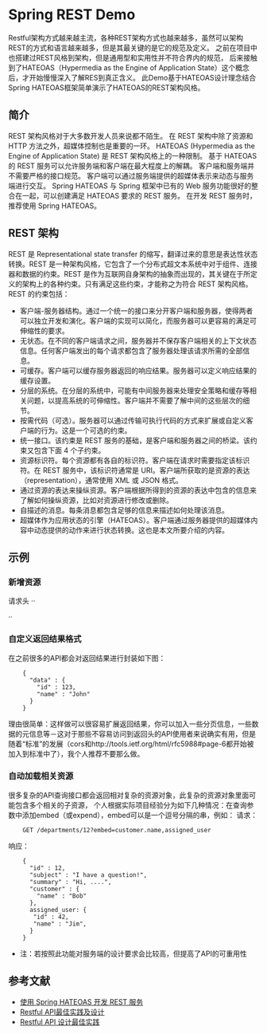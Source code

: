 # Spring REST Demo
Restful架构方式越来越主流，各种REST架构方式也越来越多，虽然可以架构REST的方式和语言越来越多，但是其最关键的是它的规范及定义。
之前在项目中也搭建过REST风格到架构，但是通用型和实用性并不符合界内的规范，
后来接触到了HATEOAS（Hypermedia as the Engine of Application State）这个概念后，才开始慢慢深入了解RES到真正含义。
此Demo基于HATEOAS设计理念结合Spring HATEOAS框架简单演示了HATEOAS的REST架构风格。

## 简介
REST 架构风格对于大多数开发人员来说都不陌生。
在 REST 架构中除了资源和 HTTP 方法之外，超媒体控制也是重要的一环。
HATEOAS (Hypermedia as the Engine of Application State) 是 REST 架构风格上的一种限制。
基于 HATEOAS 的 REST 服务可以允许服务端和客户端在最大程度上的解耦。
客户端和服务端并不需要严格的接口规范。
客户端可以通过服务端提供的超媒体表示来动态与服务端进行交互。
Spring HATEOAS 与 Spring 框架中已有的 Web 服务功能很好的整合在一起，可以创建满足 HATEOAS 要求的 REST 服务。
在开发 REST 服务时，推荐使用 Spring HATEOAS。

## REST 架构
REST 是 Representational state transfer 的缩写，翻译过来的意思是表达性状态转换。REST 是一种架构风格，它包含了一个分布式超文本系统中对于组件、连接器和数据的约束。REST 是作为互联网自身架构的抽象而出现的，其关键在于所定义的架构上的各种约束。只有满足这些约束，才能称之为符合 REST 架构风格。REST 的约束包括：
-   客户端-服务器结构。通过一个统一的接口来分开客户端和服务器，使得两者可以独立开发和演化。客户端的实现可以简化，而服务器可以更容易的满足可伸缩性的要求。
-   无状态。在不同的客户端请求之间，服务器并不保存客户端相关的上下文状态信息。任何客户端发出的每个请求都包含了服务器处理该请求所需的全部信息。
-   可缓存。客户端可以缓存服务器返回的响应结果。服务器可以定义响应结果的缓存设置。
-   分层的系统。在分层的系统中，可能有中间服务器来处理安全策略和缓存等相关问题，以提高系统的可伸缩性。客户端并不需要了解中间的这些层次的细节。
-   按需代码（可选）。服务器可以通过传输可执行代码的方式来扩展或自定义客户端的行为。这是一个可选的约束。
-   统一接口。该约束是 REST 服务的基础，是客户端和服务器之间的桥梁。该约束又包含下面 4 个子约束。
-   资源标识符。每个资源都有各自的标识符。客户端在请求时需要指定该标识符。在 REST 服务中，该标识符通常是 URI。客户端所获取的是资源的表达（representation），通常使用 XML 或 JSON 格式。
-   通过资源的表达来操纵资源。客户端根据所得到的资源的表达中包含的信息来了解如何操纵资源，比如对资源进行修改或删除。
-   自描述的消息。每条消息都包含足够的信息来描述如何处理该消息。
-   超媒体作为应用状态的引擎（HATEOAS）。客户端通过服务器提供的超媒体内容中动态提供的动作来进行状态转换。这也是本文所要介绍的内容。


## 示例

### 新增资源
请求头
··

··

### 自定义返回结果格式
在之前很多的API都会对返回结果进行封装如下图：
```
    {
      "data" : {
        "id" : 123,
        "name" : "John"
      }
    }
```
理由很简单：这样做可以很容易扩展返回结果，你可以加入一些分页信息，一些数据的元信息等－这对于那些不容易访问到返回头的API使用者来说确实有用，但是随着“标准”的发展（cors和http://tools.ietf.org/html/rfc5988#page-6都开始被加入到标准中了），我个人推荐不要那么做。

### 自动加载相关资源
很多复杂的API查询接口都会返回相对复杂的资源对象，此复杂的资源对象里面可能包含多个相关的子资源，
个人根据实际项目经验分为如下几种情况：在查询参数中添加embed（或expend），embed可以是一个逗号分隔的串，例如：
请求：
```
    GET /departments/12?embed=customer.name,assigned_user
```
响应：
```
    {
      "id" : 12,
      "subject" : "I have a question!",
      "summary" : "Hi, ....",
      "customer" : {
        "name" : "Bob"
      },
      assigned_user: {
       "id" : 42,
       "name" : "Jim",
      }
    }
```
* 注：若按照此功能对服务端的设计要求会比较高，但提高了API的可重用性

## 参考文献
- [使用 Spring HATEOAS 开发 REST 服务](http://www.ibm.com/developerworks/cn/java/j-lo-SpringHATEOAS/)
- [Restful API最佳实践及设计](http://segmentfault.com/a/1190000002949234#articleHeader3)
- [Restful API 设计最佳实践](http://blog.jobbole.com/41233/)